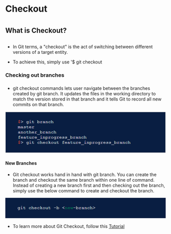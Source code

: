 # Checkout <h1>

## What is Checkout? <h2>

* In Git terms, a "checkout" is the act of switching between different versions of a target entity.

* To achieve this, simply use '$ git checkout <branchName>

### Checking out branches <h3>

* git checkout commands lets user navigate between the branches created by git branch. It  updates the files in the working directory to match the version stored in that branch and it tells Git to record all new commits on that branch.

![Checkout](/Images/Checkout.PNG)

#### New Branches <h4>

* Git checkout works hand in hand with git branch. You can create the branch and checkout the same branch within one line of command. Instead of creating a new  branch first and then checking out the branch, simply use the below command to create and checkout the branch.

![CheckoutNB](/Images/CheckoutNB.PNG)

* To learn more about Git Checkout, follow this [Tutorial](https://www.atlassian.com/git/tutorials/using-branches/git-checkout)
